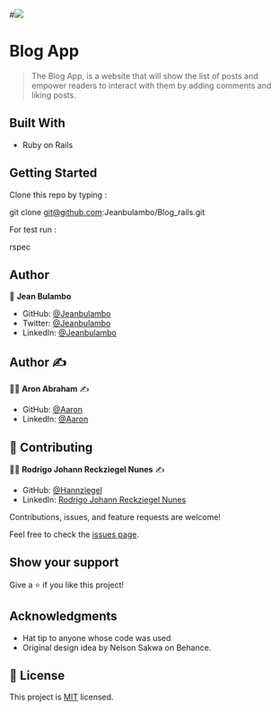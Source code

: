 #![](https://img.shields.io/badge/Microverse-blueviolet)

# Blog App

> The Blog App, is a website that will show the list of posts and empower readers to interact with them by adding comments and liking posts.

## Built With

- Ruby on Rails

## Getting Started

Clone this repo by typing :

git clone git@github.com:Jeanbulambo/Blog_rails.git

For test run :

rspec

## Author


👤 **Jean Bulambo**

- GitHub: [@Jeanbulambo](https://github.com/Jeanbulambo)
- Twitter: [@Jeanbulambo](https://twitter.com/Jeanbulambo4)
- LinkedIn: [@Jeanbulambo](https://www.linkedin.com/in/jean-bulambo)

## Author :writing_hand:

:man_technologist:  **Aron Abraham** :writing_hand:

- GitHub: [@Aaron](https://github.com/aron-helu)
- LinkedIn: [@Aaron](https://www.linkedin.com/in/aron-abraham-90a4321b0/)
## 🤝 Contributing

:man_technologist: **Rodrigo Johann Reckziegel Nunes** :writing_hand:

- GitHub: [@Hannziegel](https://github.com/Hannziegel)
- LinkedIn: [Rodrigo Johann Reckziegel Nunes](https://www.linkedin.com/in/rodrigojrnunes/)

Contributions, issues, and feature requests are welcome!

Feel free to check the [issues page](../../issues/).

## Show your support

Give a ⭐️ if you like this project!

## Acknowledgments

- Hat tip to anyone whose code was used
- Original design idea by Nelson Sakwa on Behance.

## 📝 License

This project is [MIT](./MIT.md) licensed.